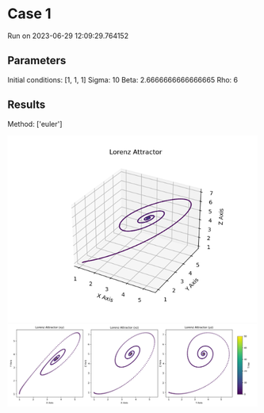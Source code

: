 # Case 1
Run on 2023-06-29 12:09:29.764152

## Parameters
Initial conditions: [1, 1, 1]
Sigma: 10
Beta: 2.6666666666666665
Rho: 6
## Results
Method: ['euler']


![Lorenz 3D](lorenz3D_euler.png)
![Lorenz 2D](lorenz2D_euler.png)
